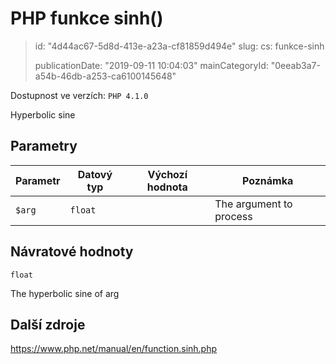 PHP funkce sinh()
=================

> id: "4d44ac67-5d8d-413e-a23a-cf81859d494e"
> slug:
> 	cs: funkce-sinh
>
> publicationDate: "2019-09-11 10:04:03"
> mainCategoryId: "0eeab3a7-a54b-46db-a253-ca6100145648"

Dostupnost ve verzích: `PHP 4.1.0`

Hyperbolic sine


Parametry
--------------

| Parametr | Datový typ | Výchozí hodnota | Poznámka |
|-----|-----|-----|-----|
| `$arg` | `float` |  | The argument to process |


Návratové hodnoty
----------------

`float`

The hyperbolic sine of arg

Další zdroje
------------

https://www.php.net/manual/en/function.sinh.php
